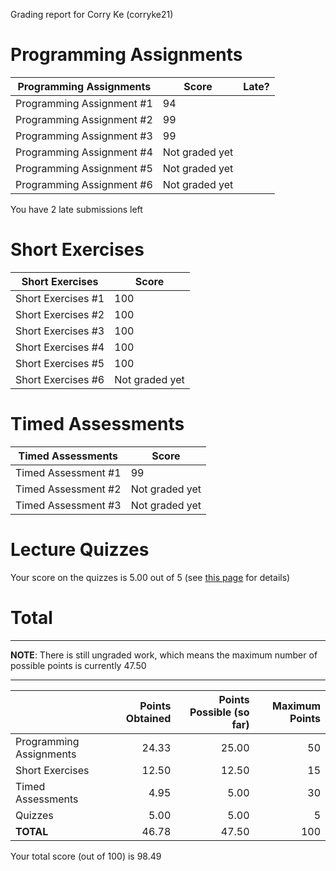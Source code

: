 Grading report for Corry Ke (corryke21)

Programming Assignments
=======================

|  Programming Assignments  |     Score      | Late? |
|---------------------------|----------------|-------|
| Programming Assignment #1 |             94 |       |
| Programming Assignment #2 |             99 |       |
| Programming Assignment #3 |             99 |       |
| Programming Assignment #4 | Not graded yet |       |
| Programming Assignment #5 | Not graded yet |       |
| Programming Assignment #6 | Not graded yet |       |

You have 2 late submissions left


Short Exercises
===============

|  Short Exercises   |     Score      |
|--------------------|----------------|
| Short Exercises #1 |            100 |
| Short Exercises #2 |            100 |
| Short Exercises #3 |            100 |
| Short Exercises #4 |            100 |
| Short Exercises #5 |            100 |
| Short Exercises #6 | Not graded yet |


Timed Assessments
=================

|  Timed Assessments  |     Score      |
|---------------------|----------------|
| Timed Assessment #1 |             99 |
| Timed Assessment #2 | Not graded yet |
| Timed Assessment #3 | Not graded yet |


Lecture Quizzes
===============

Your score on the quizzes is 5.00 out of 5 (see [this page](lecture-details.md) for details)


Total
=====

---

**NOTE**: There is still ungraded work, which means the maximum
number of possible points is currently 47.50

---

|                         | Points Obtained | Points Possible (so far) | Maximum Points |
|-------------------------|----------------:|-------------------------:|---------------:|
| Programming Assignments |           24.33 |                    25.00 |             50 |
| Short Exercises         |           12.50 |                    12.50 |             15 |
| Timed Assessments       |            4.95 |                     5.00 |             30 |
| Quizzes                 |            5.00 |                     5.00 |              5 |
| **TOTAL**               |           46.78 |                    47.50 |            100 |

Your total score (out of 100) is 98.49

